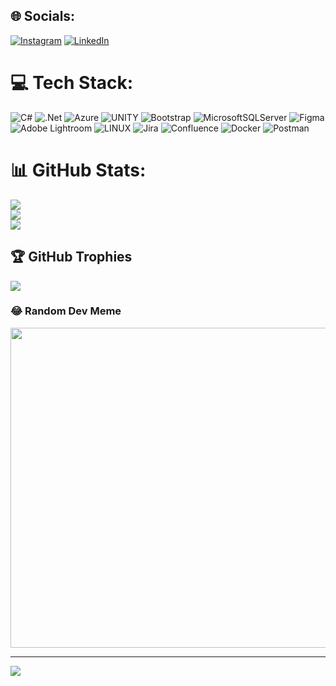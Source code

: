 
## 🌐 Socials:
[![Instagram](https://img.shields.io/badge/Instagram-%23E4405F.svg?logo=Instagram&logoColor=white)](https://instagram.com/maciekkolodziej) [![LinkedIn](https://img.shields.io/badge/LinkedIn-%230077B5.svg?logo=linkedin&logoColor=white)](https://linkedin.com/in/maciejkolodziej) 

# 💻 Tech Stack:
![C#](https://img.shields.io/badge/c%23-%23239120.svg?style=flat&logo=c-sharp&logoColor=white) ![.Net](https://img.shields.io/badge/.NET-5C2D91?style=flat&logo=.net&logoColor=white) ![Azure](https://img.shields.io/badge/azure-%230072C6.svg?style=flat&logo=azure-devops&logoColor=white) ![UNITY](https://img.shields.io/badge/Unity-%2320232a.svg?style=flat&logo=unity&logoColor=white) ![Bootstrap](https://img.shields.io/badge/bootstrap-%23563D7C.svg?style=flat&logo=bootstrap&logoColor=white) ![MicrosoftSQLServer](https://img.shields.io/badge/Microsoft%20SQL%20Sever-CC2927?style=flat&logo=microsoft%20sql%20server&logoColor=white) 	![Figma](https://img.shields.io/badge/figma-%23F24E1E.svg?style=flat&logo=figma&logoColor=white) ![Adobe Lightroom](https://img.shields.io/badge/Adobe%20Lightroom-31A8FF.svg?style=flat&logo=Adobe%20Lightroom&logoColor=white) ![LINUX](https://img.shields.io/badge/Linux-FCC624?style=flat&logo=linux&logoColor=black) ![Jira](https://img.shields.io/badge/jira-%230A0FFF.svg?style=flat&logo=jira&logoColor=white) ![Confluence](https://img.shields.io/badge/confluence-%23172BF4.svg?style=flat&logo=confluence&logoColor=white) ![Docker](https://img.shields.io/badge/docker-%230db7ed.svg?style=flat&logo=docker&logoColor=white) ![Postman](https://img.shields.io/badge/Postman-FF6C37?style=flat&logo=postman&logoColor=white)
# 📊 GitHub Stats:
![](https://github-readme-stats.vercel.app/api?username=kollodziej&theme=dark&hide_border=false&include_all_commits=false&count_private=false)<br/>
![](https://github-readme-streak-stats.herokuapp.com/?user=kollodziej&theme=dark&hide_border=false)<br/>
![](https://github-readme-stats.vercel.app/api/top-langs/?username=kollodziej&theme=dark&hide_border=false&include_all_commits=false&count_private=false&layout=compact)

## 🏆 GitHub Trophies
![](https://github-profile-trophy.vercel.app/?username=kollodziej&theme=discord&no-frame=true&no-bg=true&margin-w=4)

### 😂 Random Dev Meme
<img src="https://rm.up.railway.app/" width="512px"/>

---
[![](https://visitcount.itsvg.in/api?id=kollodziej&icon=0&color=0)](https://visitcount.itsvg.in)

<!-- Proudly created with GPRM ( https://gprm.itsvg.in ) -->
